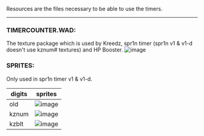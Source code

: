 Resources are the files necessary to be able to use the timers.

---
### TIMERCOUNTER.WAD:
The texture package which is used by Kreedz, spr1n timer (spr1n v1 & v1-d doesn't use kznum# textures) and HP Booster. 
![image](https://github.com/G2Pavon/timercounter/assets/14117486/7cec1a41-48fa-4b2a-8907-de98c042f42e)



### SPRITES:
Only used in spr1n timer v1 & v1-d.

| digits | sprites |
|-|-|
| old | ![image](https://github.com/G2Pavon/timercounter/assets/14117486/b2bb31d2-3e00-4601-a6dc-95127e36eb38) |
|kznum | ![image](https://github.com/G2Pavon/timercounter/assets/14117486/7cb7ad58-d0b4-4ea2-a075-bf49277bf652) |
|kzblt| ![image](https://github.com/G2Pavon/timercounter/assets/14117486/07500e80-28ea-49d3-be7c-a06f21b740c0) |

